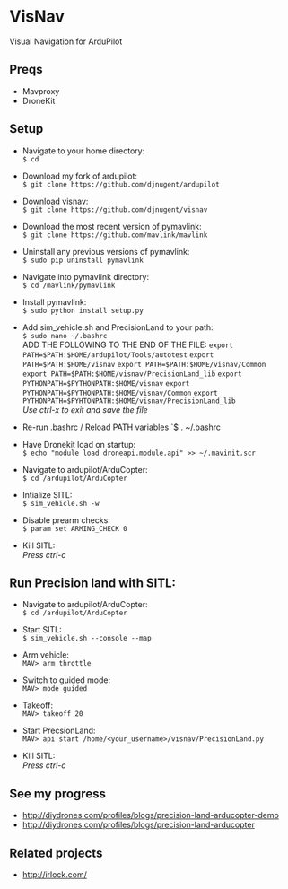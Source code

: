# VisNav  
Visual Navigation for ArduPilot  
  
## Preqs  
* Mavproxy  
* DroneKit  
  
## Setup 
* Navigate to your home directory:  
	`$ cd`  
  
* Download my fork of ardupilot:  
	`$ git clone https://github.com/djnugent/ardupilot`  
  
*  Download visnav:  
	`$ git clone https://github.com/djnugent/visnav`  
  
*  Download the most recent version of pymavlink:  
	`$ git clone https://github.com/mavlink/mavlink`  
  
*  Uninstall any previous versions of pymavlink:  
	`$ sudo pip uninstall pymavlink`  
  
*  Navigate into pymavlink directory:  
	`$ cd /mavlink/pymavlink`  
  
*  Install pymavlink:  
	`$ sudo python install setup.py`  
  
*  Add sim_vehicle.sh and PrecisionLand to your path:  
	`$ sudo nano ~/.bashrc`  
	ADD THE FOLLOWING TO THE END OF THE FILE:
		`export PATH=$PATH:$HOME/ardupilot/Tools/autotest`
		`export PATH=$PATH:$HOME/visnav`
		`export PATH=$PATH:$HOME/visnav/Common`
		`export PATH=$PATH:$HOME/visnav/PrecisionLand_lib`
		`export PYTHONPATH=$PYTHONPATH:$HOME/visnav`
		`export PYTHONPATH=$PYTHONPATH:$HOME/visnav/Common`
		`export PYTHONPATH=$PYHTONPATH:$HOME/visnav/PrecisionLand_lib`  
		*Use ctrl-x to exit and save the file*  
  
*  Re-run .bashrc / Reload PATH variables
	`$ . ~/.bashrc  

*  Have Dronekit load on startup:  
	`$ echo "module load droneapi.module.api" >> ~/.mavinit.scr`   

*  Navigate to ardupilot/ArduCopter:  
	`$ cd /ardupilot/ArduCopter`  
  
*  Intialize SITL:  
	`$ sim_vehicle.sh -w`  
  
*  Disable prearm checks:  
	`$ param set ARMING_CHECK 0`  
  
*  Kill SITL:  
	*Press ctrl-c*  
  
  
  
## Run Precision land with SITL: 
*  Navigate to ardupilot/ArduCopter:  
	`$ cd /ardupilot/ArduCopter`  
  
*  Start SITL:  
	`$ sim_vehicle.sh --console --map`  
  
*  Arm vehicle:  
	`MAV> arm throttle`  
  
*  Switch to guided mode:  
	`MAV> mode guided`  
  
*  Takeoff:  
	`MAV> takeoff 20`  
  
*  Start PrecsionLand:  
	`MAV> api start /home/<your_username>/visnav/PrecisionLand.py`  
  
*  Kill SITL:  
	*Press ctrl-c*
  


## See my progress  
*  http://diydrones.com/profiles/blogs/precision-land-arducopter-demo  
*  http://diydrones.com/profiles/blogs/precision-land-arducopter
  


## Related projects
*  http://irlock.com/